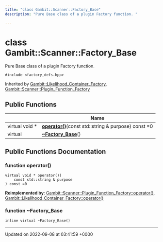 ```yaml
---
title: "class Gambit::Scanner::Factory_Base"
description: "Pure Base class of a plugin Factory function. "

---
```


# class Gambit::Scanner::Factory_Base



Pure Base class of a plugin Factory function. 


`#include <factory_defs.hpp>`

Inherited by [Gambit::Likelihood_Container_Factory](/documentation/code/classes/classgambit_1_1likelihood__container__factory/), [Gambit::Scanner::Plugin_Function_Factory](/documentation/code/classes/classgambit_1_1scanner_1_1plugin__function__factory/)

## Public Functions

|                | Name           |
| -------------- | -------------- |
| virtual void * | **[operator()](/documentation/code/classes/classgambit_1_1scanner_1_1factory__base/#function-operator)**(const std::string & purpose) const =0 |
| virtual | **[~Factory_Base](/documentation/code/classes/classgambit_1_1scanner_1_1factory__base/#function-factory-base)**() |

## Public Functions Documentation

### function operator()

```
virtual void * operator()(
    const std::string & purpose
) const =0
```


**Reimplemented by**: [Gambit::Scanner::Plugin_Function_Factory::operator()](/documentation/code/classes/classgambit_1_1scanner_1_1plugin__function__factory/#function-operator), [Gambit::Likelihood_Container_Factory::operator()](/documentation/code/classes/classgambit_1_1likelihood__container__factory/#function-operator)


### function ~Factory_Base

```
inline virtual ~Factory_Base()
```


-------------------------------

Updated on 2022-09-08 at 03:41:59 +0000